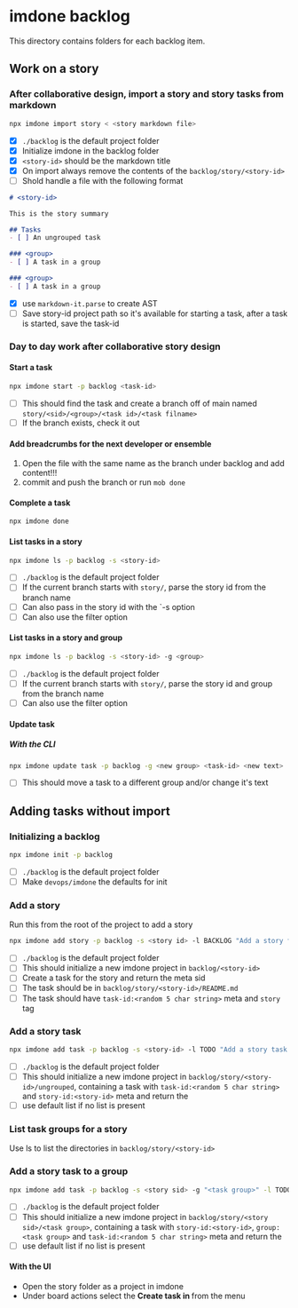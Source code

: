imdone backlog
====

This directory contains folders for each backlog item.

## Work on a story
### After collaborative design, import a story and story tasks from markdown
```bash
npx imdone import story < <story markdown file>
```
- [x] `./backlog` is the default project folder
- [x] Initialize imdone in the backlog folder
- [x] `<story-id>` should be the markdown title
- [x] On import always remove the contents of the `backlog/story/<story-id>`
- [ ] Shold handle a file with the following format
```markdown
# <story-id>

This is the story summary

## Tasks
- [ ] An ungrouped task

### <group>
- [ ] A task in a group

### <group>
- [ ] A task in a group
```
- [x] use `markdown-it.parse` to create AST
- [ ] Save story-id project path so it's available for starting a task, after a task is started, save the task-id

### Day to day work after collaborative story design

#### Start a task
```bash
npx imdone start -p backlog <task-id>
```
- [ ] This should find the task and create a branch off of main named `story/<sid>/<group>/<task id>/<task filname>`
- [ ] If the branch exists, check it out

#### Add breadcrumbs for the next developer or ensemble
1. Open the file with the same name as the branch under backlog and add content!!!
2. commit and push the branch or run `mob done`

#### Complete a task
```bash
npx imdone done
```

#### List tasks in a story
```bash
npx imdone ls -p backlog -s <story-id>
``` 
- [ ] `./backlog` is the default project folder
- [ ] If the current branch starts with `story/`, parse the story id from the branch name
- [ ] Can also pass in the story id with the `-s <story-id> option
- [ ] Can also use the filter option

#### List tasks in a story and group
```bash
npx imdone ls -p backlog -s <story-id> -g <group>
``` 
- [ ] `./backlog` is the default project folder
- [ ] If the current branch starts with `story/`, parse the story id and group from the branch name
- [ ] Can also use the filter option

#### Update task

##### With the CLI
```bash
npx imdone update task -p backlog -g <new group> <task-id> <new text>
```
- [ ] This should move a task to a different group and/or change it's text

## Adding tasks without import

### Initializing a backlog
```bash
npx imdone init -p backlog
```
- [ ] `./backlog` is the default project folder
- [ ] Make `devops/imdone` the defaults for init

### Add a story
Run this from the root of the project to add a story
```bash
npx imdone add story -p backlog -s <story id> -l BACKLOG "Add a story from the command line" 
```
- [ ] `./backlog` is the default project folder
- [ ] This should initialize a new imdone project in `backlog/<story-id>`
- [ ] Create a task for the story and return the meta sid
- [ ] The task should be in `backlog/story/<story-id>/README.md`
- [ ] The task should have `task-id:<random 5 char string>` meta and `story` tag

### Add a story task
```bash
npx imdone add task -p backlog -s <story-id> -l TODO "Add a story task from the command line"
```
- [ ] `./backlog` is the default project folder
- [ ] This should initialize a new imdone project in `backlog/story/<story-id>/ungrouped`, containing a task with `task-id:<random 5 char string>` and `story-id:<story-id>` meta and return the <task-id>
- [ ] use default list if no list is present

### List task groups for a story
Use ls to list the directories in `backlog/story/<story-id>`

### Add a story task to a group
```bash
npx imdone add task -p backlog -s <story sid> -g "<task group>" -l TODO "Add a story task with group from the command line"
```
- [ ] `./backlog` is the default project folder
- [ ] This should initialize a new imdone project in `backlog/story/<story sid>/<task group>`, containing a task with `story-id:<story-id>`, `group:<task group>` and `task-id:<random 5 char string>` meta and return the <task-id>
- [ ] use default list if no list is present

#### With the UI
- Open the story folder as a project in imdone
- Under board actions select the **Create task in <group>** from the menu


